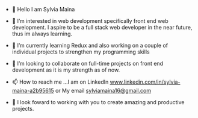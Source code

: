 - 👋 Hello I am Sylvia Maina
- 👀 I’m interested in web development specifically front end web development. I aspire to be a full stack web developer in the near future, thus im always learning.
- 🌱 I’m currently learning Redux and also working on a couple of individual projects to strengthen my programming skills
- 💞️ I’m looking to collaborate on full-time projects on front end development as it is my strength as of now.
- 📫 How to reach me ...I am on LinkedIn www.linkedin.com/in/sylvia-maina-a2b95615 or My email sylviamaina16@gmail.com

- 🤗 I look foward to working with you to create amazing and productive projects.
